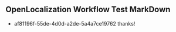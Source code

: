 ## OpenLocalization Workflow Test MarkDown
* af81196f-55de-4d0d-a2de-5a4a7ce19762 thanks!

<!--HONumber=Jul16_HO2-->


